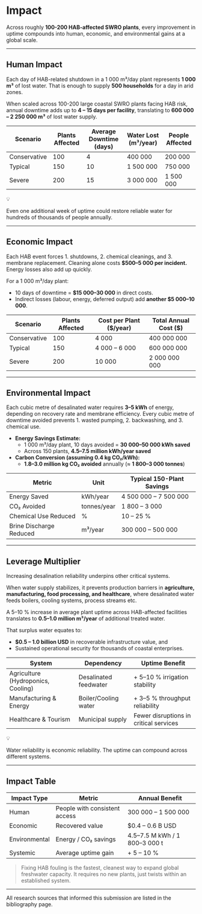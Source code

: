 # Impact

Across roughly **100-200 HAB-affected SWRO plants**, every improvement in uptime compounds into human, economic, and environmental gains at a global scale.

---

## Human Impact

Each day of HAB-related shutdown in a 1 000 m³/day plant represents **1 000 m³** of lost water. That is enough to supply **500 households** for a day in arid zones.

When scaled across 100-200 large coastal SWRO plants facing HAB risk, annual downtime adds up to **4 – 15 days per facility**, translating to **600 000 – 2 250 000 m³** of lost water supply.

| Scenario | Plants Affected | Average Downtime (days) | Water Lost (m³/year) | People Affected |
| --- | --- | --- | --- | --- |
| Conservative | 100 | 4 | 400 000 | 200 000 |
| Typical | 150 | 10 | 1 500 000 | 750 000 |
| Severe | 200 | 15 | 3 000 000 | 1 500 000 |

<aside>
💡

Even one additional week of uptime could restore reliable water for hundreds of thousands of people annually.

</aside>

---

## Economic Impact

Each HAB event forces 1. shutdowns, 2. chemical cleanings, and 3. membrane replacement. Cleaning alone costs **$500–5 000 per incident.** Energy losses also add up quickly.

For a 1 000 m³/day plant:

- 10 days of downtime = **$15 000–30 000** in direct costs.
- Indirect losses (labour, energy, deferred output) add **another $5 000–10 000**.

| Scenario | Plants Affected | Cost per Plant ($/year) | Total Annual Cost ($) |
| --- | --- | --- | --- |
| Conservative | 100 | 4 000 | 400 000 000 |
| Typical | 150 | 4 000 – 6 000 | 600 000 000 |
| Severe | 200 | 10 000 | 2 000 000 000 |

---

## Environmental Impact

Each cubic metre of desalinated water requires **3–5 kWh** of energy, depending on recovery rate and membrane efficiency. Every cubic metre of downtime avoided prevents 1. wasted pumping, 2. backwashing, and 3. chemical use.

- **Energy Savings Estimate:**
    - 1 000 m³/day plant, 10 days avoided = **30 000–50 000 kWh saved**
    - Across 150 plants, **4.5–7.5 million kWh/year saved**
- **Carbon Conversion (assuming 0.4 kg CO₂/kWh):**
    - **1.8–3.0 million kg CO₂ avoided** annually (≈ **1 800–3 000 tonnes**)

| Metric | Unit | Typical 150-Plant Savings |
| --- | --- | --- |
| Energy Saved | kWh/year | 4 500 000 – 7 500 000 |
| CO₂ Avoided | tonnes/year | 1 800 – 3 000 |
| Chemical Use Reduced | % | 10 – 25 % |
| Brine Discharge Reduced | m³/year | 300 000 – 500 000 |

---

## Leverage Multiplier

Increasing desalination reliability underpins other critical systems.

When water supply stabilizes, it prevents production barriers in **agriculture, manufacturing, food processing, and healthcare**, where desalinated water feeds boilers, cooling systems, process streams etc.

A 5–10 % increase in average plant uptime across HAB-affected facilities translates to **0.5–1.0 million m³/year** of additional treated water.

That surplus water equates to:

- **$0.5 – 1.0 billion USD** in recoverable infrastructure value, and
- Sustained operational security for thousands of coastal enterprises.

| System | Dependency | Uptime Benefit |
| --- | --- | --- |
| Agriculture (Hydroponics, Cooling) | Desalinated feedwater | + 5–10 % irrigation stability |
| Manufacturing & Energy | Boiler/Cooling water | + 3–5 % throughput reliability |
| Healthcare & Tourism | Municipal supply | Fewer disruptions in critical services |

<aside>
💡

Water reliability is economic reliability. The uptime can compound across different systems.

</aside>

---

## Impact Table

| Impact Type | Metric | Annual Benefit |
| --- | --- | --- |
| Human | People with consistent access | 300 000 – 1 500 000 |
| Economic | Recovered value | $0.4 – 0.6 B USD |
| Environmental | Energy / CO₂ savings | 4.5–7.5 M kWh / 1 800–3 000 t |
| Systemic | Average uptime gain | + 5 – 10 % |

> Fixing HAB fouling is the fastest, cleanest way to expand global freshwater capacity. It requires no new plants, just twists within an established system.
> 

---

All research sources that informed this submission are listed in the bibliography page.